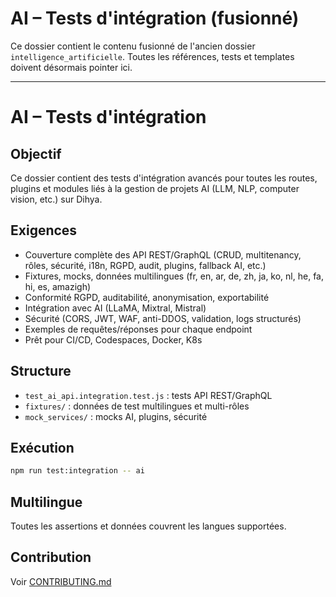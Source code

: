 # AI – Tests d'intégration (fusionné)

Ce dossier contient le contenu fusionné de l'ancien dossier `intelligence_artificielle`.
Toutes les références, tests et templates doivent désormais pointer ici.

---

# AI – Tests d'intégration

## Objectif
Ce dossier contient des tests d'intégration avancés pour toutes les routes, plugins et modules liés à la gestion de projets AI (LLM, NLP, computer vision, etc.) sur Dihya.

## Exigences
- Couverture complète des API REST/GraphQL (CRUD, multitenancy, rôles, sécurité, i18n, RGPD, audit, plugins, fallback AI, etc.)
- Fixtures, mocks, données multilingues (fr, en, ar, de, zh, ja, ko, nl, he, fa, hi, es, amazigh)
- Conformité RGPD, auditabilité, anonymisation, exportabilité
- Intégration avec AI (LLaMA, Mixtral, Mistral)
- Sécurité (CORS, JWT, WAF, anti-DDOS, validation, logs structurés)
- Exemples de requêtes/réponses pour chaque endpoint
- Prêt pour CI/CD, Codespaces, Docker, K8s

## Structure
- `test_ai_api.integration.test.js` : tests API REST/GraphQL
- `fixtures/` : données de test multilingues et multi-rôles
- `mock_services/` : mocks AI, plugins, sécurité

## Exécution
```bash
npm run test:integration -- ai
```

## Multilingue
Toutes les assertions et données couvrent les langues supportées.

## Contribution
Voir [CONTRIBUTING.md](../../../CONTRIBUTING.md)

